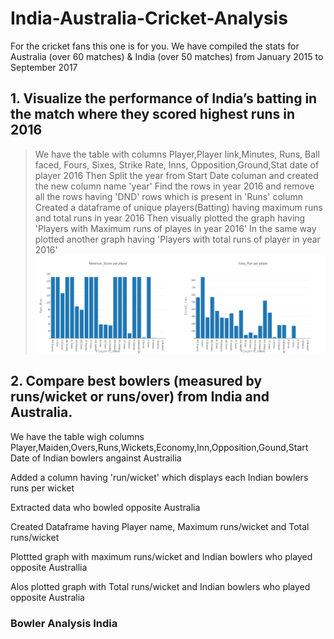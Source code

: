 # India-Australia-Cricket-Analysis
For the cricket fans this one is for you. We have compiled the stats for Australia (over 60 matches) &amp; India (over 50 matches) from January 2015 to September 2017

## 1. Visualize the performance of India’s batting in the match where they scored highest runs in 2016
> We have the table with columns Player,Player link,Minutes, Runs, Ball faced, Fours, Sixes, Strike Rate, Inns, Opposition,Ground,Stat date
of player 2016
> Then Split the year from Start Date columan and created the new column name 'year'
> Find the rows in year 2016 and remove all the rows having 'DND' rows which is present in 'Runs' column
> Created a dataframe of unique players(Batting) having maximum runs and total runs in year 2016
> Then visually plotted the graph  having 'Players with Maximum runs of playes in year 2016'
> In the same way plotted another graph  having 'Players with total runs of player in year 2016' 
![Alt text](im1.png?raw=true "Batting") 

## 2. Compare best bowlers (measured by runs/wicket or runs/over) from India and Australia.

We have the table wigh columns Player,Maiden,Overs,Runs,Wickets,Economy,Inn,Opposition,Gound,Start Date of Indian bowlers angainst Austrailia

Added a column having 'run/wicket' which displays each Indian bowlers runs per wicket

Extracted data who bowled opposite Australia

Created Dataframe having Player name, Maximum runs/wicket and Total runs/wicket

Plottted graph with maximum runs/wicket and Indian bowlers who played opposite Australlia

Alos plotted graph with Total runs/wicket and Indian bowlers who played opposite Australia
 
### Bowler Analysis India



